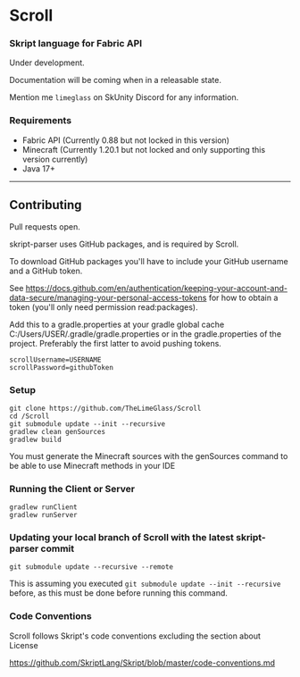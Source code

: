 # Scroll
### Skript language for Fabric API

Under development.

Documentation will be coming when in a releasable state.

Mention me `limeglass` on SkUnity Discord for any information.

### Requirements
- Fabric API (Currently 0.88 but not locked in this version)
- Minecraft (Currently 1.20.1 but not locked and only supporting this version currently)
- Java 17+

---

## Contributing

Pull requests open.

skript-parser uses GitHub packages, and is required by Scroll.

To download GitHub packages you'll have to include your GitHub username and a GitHub token.

See https://docs.github.com/en/authentication/keeping-your-account-and-data-secure/managing-your-personal-access-tokens for how to obtain a token (you'll only need permission read:packages).

Add this to a gradle.properties at your gradle global cache C:/Users/USER/.gradle/gradle.properties or in the gradle.properties of the project. Preferably the first latter to avoid pushing tokens.
```
scrollUsername=USERNAME
scrollPassword=githubToken
```

### Setup
```
git clone https://github.com/TheLimeGlass/Scroll
cd /Scroll
git submodule update --init --recursive
gradlew clean genSources
gradlew build
```
You must generate the Minecraft sources with the genSources command to be able to use Minecraft methods in your IDE

### Running the Client or Server
```
gradlew runClient
gradlew runServer
```

### Updating your local branch of Scroll with the latest skript-parser commit
```
git submodule update --recursive --remote
```
This is assuming you executed `git submodule update --init --recursive` before, as this must be done before running this command.

### Code Conventions
Scroll follows Skript's code conventions excluding the section about License

https://github.com/SkriptLang/Skript/blob/master/code-conventions.md
